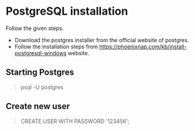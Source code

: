 # PostgreSQL installation
Follow the given steps.
* Download the postgres installer from the official website of postgres.
* Follow the installation steps from https://phoenixnap.com/kb/install-postgresql-windows website.
  
## Starting Postgres

> psql -U postgres

## Create new user
> CREATE USER <User1> WITH PASSWORD '123456';
